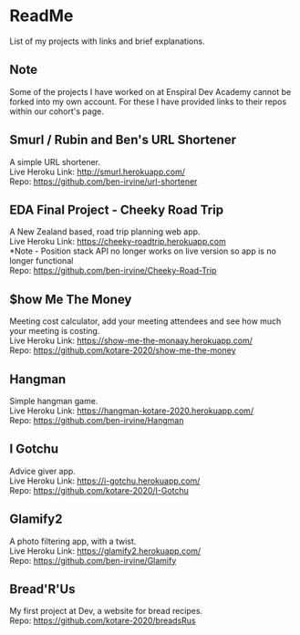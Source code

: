 # ReadMe
List of my projects with links and brief explanations.

## Note
Some of the projects I have worked on at Enspiral Dev Academy cannot be forked into my own account. For these I have provided links to their repos within our cohort's page.

## Smurl / Rubin and Ben's URL Shortener
A simple URL shortener. \
Live Heroku Link: http://smurl.herokuapp.com/ \
Repo: https://github.com/ben-irvine/url-shortener

## EDA Final Project - Cheeky Road Trip
A New Zealand based, road trip planning web app. \
Live Heroku Link: https://cheeky-roadtrip.herokuapp.com \
*Note - Position stack API no longer works on live version so app is no longer functional \
Repo: https://github.com/ben-irvine/Cheeky-Road-Trip

## $how Me The Money
Meeting cost calculator, add your meeting attendees and see how much your meeting is costing. \
Live Heroku Link: https://show-me-the-monaay.herokuapp.com/ \
Repo: https://github.com/kotare-2020/show-me-the-money

## Hangman
Simple hangman game.\
Live Heroku Link: https://hangman-kotare-2020.herokuapp.com/ \
Repo: https://github.com/ben-irvine/Hangman

## I Gotchu
Advice giver app.\
Live Heroku Link: https://i-gotchu.herokuapp.com/ \
Repo: https://github.com/kotare-2020/I-Gotchu

## Glamify2
A photo filtering app, with a twist. \
Live Heroku Link: https://glamify2.herokuapp.com/ \
Repo: https://github.com/ben-irvine/Glamify

## Bread'R'Us
My first project at Dev, a website for bread recipes. \
Repo: https://github.com/kotare-2020/breadsRus

